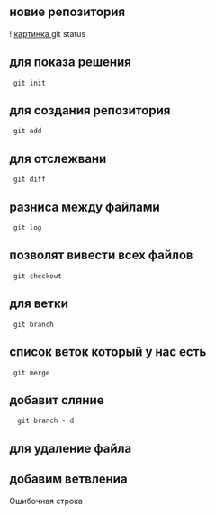 ## новие репозитория
! [картинка ](333.jpg) 
       git status 
## для показа решения 
     git init
  ## для создания репозитория 
     git add 
  ## для отслежвани 
     git diff 
 ## разниса между файлами 
     git log
 ## позволят вивести всех файлов 
     git checkout 
  ## для ветки
     git branch 
  ## список веток который у нас есть 
     git merge
  ## добавит сляние 
      git branch - d 
   ## для удаление файла 
## добавим ветвлениа 

Ошибочная строка  